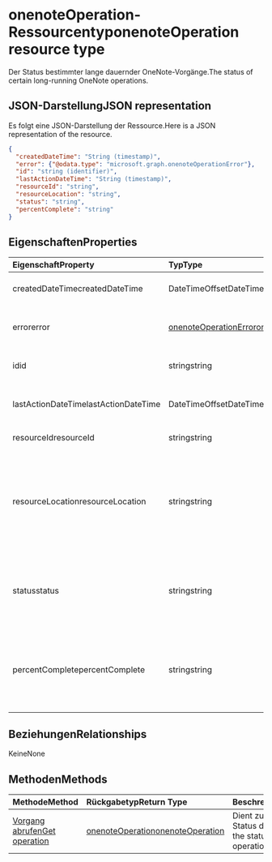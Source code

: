 # <a name="onenoteoperation-resource-type"></a><span data-ttu-id="d980d-101">onenoteOperation-Ressourcentyp</span><span class="sxs-lookup"><span data-stu-id="d980d-101">onenoteOperation resource type</span></span>

<span data-ttu-id="d980d-102">Der Status bestimmter lange dauernder OneNote-Vorgänge.</span><span class="sxs-lookup"><span data-stu-id="d980d-102">The status of certain long-running OneNote operations.</span></span>

## <a name="json-representation"></a><span data-ttu-id="d980d-103">JSON-Darstellung</span><span class="sxs-lookup"><span data-stu-id="d980d-103">JSON representation</span></span>

<span data-ttu-id="d980d-104">Es folgt eine JSON-Darstellung der Ressource.</span><span class="sxs-lookup"><span data-stu-id="d980d-104">Here is a JSON representation of the resource.</span></span>

<!--{
  "blockType": "resource",
  "optionalProperties": [],
  "baseType": "microsoft.graph.operation",
  "@odata.type": "microsoft.graph.onenoteOperation"
}-->

```json
{
  "createdDateTime": "String (timestamp)",
  "error": {"@odata.type": "microsoft.graph.onenoteOperationError"},
  "id": "string (identifier)",
  "lastActionDateTime": "String (timestamp)",
  "resourceId": "string",
  "resourceLocation": "string",
  "status": "string",
  "percentComplete": "string"
}

```
## <a name="properties"></a><span data-ttu-id="d980d-105">Eigenschaften</span><span class="sxs-lookup"><span data-stu-id="d980d-105">Properties</span></span>
| <span data-ttu-id="d980d-106">Eigenschaft</span><span class="sxs-lookup"><span data-stu-id="d980d-106">Property</span></span>     | <span data-ttu-id="d980d-107">Typ</span><span class="sxs-lookup"><span data-stu-id="d980d-107">Type</span></span>   |<span data-ttu-id="d980d-108">Beschreibung</span><span class="sxs-lookup"><span data-stu-id="d980d-108">Description</span></span>|
|:---------------|:--------|:----------|
|<span data-ttu-id="d980d-109">createdDateTime</span><span class="sxs-lookup"><span data-stu-id="d980d-109">createdDateTime</span></span>| <span data-ttu-id="d980d-110">DateTimeOffset</span><span class="sxs-lookup"><span data-stu-id="d980d-110">DateTimeOffset</span></span> |<span data-ttu-id="d980d-111">Die Startzeit des Vorgangs.</span><span class="sxs-lookup"><span data-stu-id="d980d-111">The start time of the operation.</span></span>|
|<span data-ttu-id="d980d-112">error</span><span class="sxs-lookup"><span data-stu-id="d980d-112">error</span></span>|[<span data-ttu-id="d980d-113">onenoteOperationError</span><span class="sxs-lookup"><span data-stu-id="d980d-113">onenoteOperationError</span></span>](onenoteoperationerror.md)|<span data-ttu-id="d980d-114">Der Fehler, der vom Vorgang zurückgegeben wird.</span><span class="sxs-lookup"><span data-stu-id="d980d-114">The error returned by the operation.</span></span>|
|<span data-ttu-id="d980d-115">id</span><span class="sxs-lookup"><span data-stu-id="d980d-115">id</span></span>|<span data-ttu-id="d980d-116">string</span><span class="sxs-lookup"><span data-stu-id="d980d-116">string</span></span>|<span data-ttu-id="d980d-117">Die Vorgangs-ID. Schreibgeschützt.</span><span class="sxs-lookup"><span data-stu-id="d980d-117">The operation id. Read-only.</span></span>|
|<span data-ttu-id="d980d-118">lastActionDateTime</span><span class="sxs-lookup"><span data-stu-id="d980d-118">lastActionDateTime</span></span>| <span data-ttu-id="d980d-119">DateTimeOffset</span><span class="sxs-lookup"><span data-stu-id="d980d-119">DateTimeOffset</span></span> |<span data-ttu-id="d980d-120">Der Zeitpunkt der letzten Aktion des Vorgangs.</span><span class="sxs-lookup"><span data-stu-id="d980d-120">The time of the last action of the operation.</span></span>|
|<span data-ttu-id="d980d-121">resourceId</span><span class="sxs-lookup"><span data-stu-id="d980d-121">resourceId</span></span>|<span data-ttu-id="d980d-122">string</span><span class="sxs-lookup"><span data-stu-id="d980d-122">string</span></span>|<span data-ttu-id="d980d-123">Die Ressourcen-ID.</span><span class="sxs-lookup"><span data-stu-id="d980d-123">The resource id.</span></span>|
|<span data-ttu-id="d980d-124">resourceLocation</span><span class="sxs-lookup"><span data-stu-id="d980d-124">resourceLocation</span></span>|<span data-ttu-id="d980d-125">string</span><span class="sxs-lookup"><span data-stu-id="d980d-125">string</span></span>|<span data-ttu-id="d980d-p101">Der Ressourcen-URI für das Objekt. Beispielsweise der Ressource-URI für eine kopierte Seite oder einen kopierten Abschnitt.</span><span class="sxs-lookup"><span data-stu-id="d980d-p101">The resource URI for the object. For example, the resource URI for a copied page or section.</span></span> |
|<span data-ttu-id="d980d-128">status</span><span class="sxs-lookup"><span data-stu-id="d980d-128">status</span></span>|<span data-ttu-id="d980d-129">string</span><span class="sxs-lookup"><span data-stu-id="d980d-129">string</span></span>|<span data-ttu-id="d980d-130">Der aktuellen Status des Vorgangs: `notstarted`, `running`, `completed`, `failed`</span><span class="sxs-lookup"><span data-stu-id="d980d-130">The current status of the operation: `notstarted`, `running`, `completed`, `failed`</span></span> |
|<span data-ttu-id="d980d-131">percentComplete</span><span class="sxs-lookup"><span data-stu-id="d980d-131">percentComplete</span></span>|<span data-ttu-id="d980d-132">string</span><span class="sxs-lookup"><span data-stu-id="d980d-132">string</span></span>|<span data-ttu-id="d980d-133">Der abgeschlossene Prozentsatz des Vorgangs, sofern der Vorgang noch den Status `running` hat.</span><span class="sxs-lookup"><span data-stu-id="d980d-133">The operation percent complete if the operation is still in `running` status</span></span>

## <a name="relationships"></a><span data-ttu-id="d980d-134">Beziehungen</span><span class="sxs-lookup"><span data-stu-id="d980d-134">Relationships</span></span>
<span data-ttu-id="d980d-135">Keine</span><span class="sxs-lookup"><span data-stu-id="d980d-135">None</span></span>


## <a name="methods"></a><span data-ttu-id="d980d-136">Methoden</span><span class="sxs-lookup"><span data-stu-id="d980d-136">Methods</span></span>

| <span data-ttu-id="d980d-137">Methode</span><span class="sxs-lookup"><span data-stu-id="d980d-137">Method</span></span>           | <span data-ttu-id="d980d-138">Rückgabetyp</span><span class="sxs-lookup"><span data-stu-id="d980d-138">Return Type</span></span>    |<span data-ttu-id="d980d-139">Beschreibung</span><span class="sxs-lookup"><span data-stu-id="d980d-139">Description</span></span>|
|:---------------|:--------|:----------|
|[<span data-ttu-id="d980d-140">Vorgang abrufen</span><span class="sxs-lookup"><span data-stu-id="d980d-140">Get operation</span></span>](../api/onenoteoperation_get.md) | [<span data-ttu-id="d980d-141">onenoteOperation</span><span class="sxs-lookup"><span data-stu-id="d980d-141">onenoteOperation</span></span>](onenoteoperation.md) |<span data-ttu-id="d980d-142">Dient zum Abrufen des Status des Vorgangs.</span><span class="sxs-lookup"><span data-stu-id="d980d-142">Get the status of the operation.</span></span> |

<!-- uuid: 8fcb5dbc-d5aa-4681-8e31-b001d5168d79
2015-10-25 14:57:30 UTC -->
<!-- {
  "type": "#page.annotation",
  "description": "onenoteOperation resource",
  "keywords": "",
  "section": "documentation",
  "tocPath": ""
}-->

